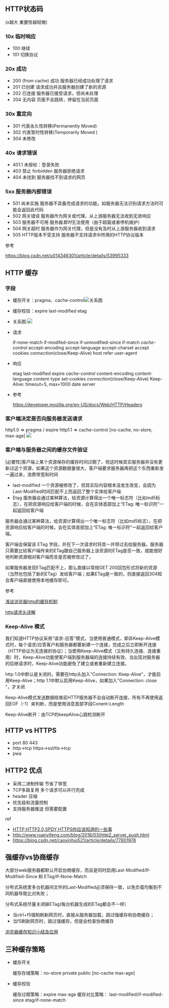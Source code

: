 ## HTTP状态码

(x越大 重要性越轻微)

### 10x 临时响应

- 100 继续
- 101 切换协议

### 20x 成功

- 200 (from cache) 成功 服务器已经成功处理了请求
- 201 已创建 请求成功并且服务器创建了新的资源
- 202 已连接 服务器已接受请求，但尚未处理
- 204 无内容 页面不会跳转，停留在当前页面

### 30x 重定向

- 301 代表永久性转移(Permanently Moved)
- 302 代表暂时性转移(Temporarily Moved )
- 304 未修改

### 40x 请求错误

- 401.1 未授权：登录失败
- 403 禁止 forbidden  服务器拒绝请求
- 404 未找到  服务器找不到请求的网页

### 5xx 服务器内部错误

- 501 尚未实施 服务器不具备完成请求的功能。如服务器无法识别请求方法时可能会返回此代码
- 502 网关错误  服务器作为网关或代理，从上游服务器无法收到无效响应
- 503 服务器不可用  服务器*暂时*无法使用（由于超载或者停机维护）
- 504 网关超时  服务器作为网关代理，但是没有及时从上游服务器收到请求
- 505 HTTP版本不受支持  服务器不支持请求中所用的HTTP协议版本

参考

<https://blog.csdn.net/u014346301/article/details/53995333>

## HTTP 缓存

### 字段

- 缓存开关：pragma、cache-control![关系图](https://img-blog.csdn.net/20180923144907652?watermark/2/text/aHR0cHM6Ly9ibG9nLmNzZG4ubmV0L3UwMTIzNzU5MjQ=/font/5a6L5L2T/fontsize/400/fill/I0JBQkFCMA==/dissolve/70)
- 缓存校验：expire last-modified etag
- 关系图:![](https://img-blog.csdn.net/20180923144742898?watermark/2/text/aHR0cHM6Ly9ibG9nLmNzZG4ubmV0L3UwMTIzNzU5MjQ=/font/5a6L5L2T/fontsize/400/fill/I0JBQkFCMA==/dissolve/70)

- 请求

  if-none-match if-modifed-since if-unmodified-since if-match *cache-control*
  accept-encoding accept-language accept-charset accept 
  cookies
  *connection*(close/Keep-Alive)
  host
  refer
  user-agent

- 响应

  etag last-modified expire *cache-control*
  content-encoding content-language content-type
  set-cookies
  *connection*(close/Keep-Alive)
  Keep-Alive: timeout=5, max=1000
  date
  server

- 参考

  <https://developer.mozilla.org/en-US/docs/Web/HTTP/Headers>

### 客户端决定是否向服务器发送请求

http1.0 => pragma / expire
http1.1 => cache-control [no-cache, no-store, max-age]
![](https://dailc.github.io/staticResource/blog/basicKnowledge/whenyouenteraurl/http_cache.png)

### 客户端与服务器之间的缓存文件验证

[必要性]客户端上某个资源保存的缓存时间过期了，但这时候其实服务器并没有更新过这个资源，如果这个资源数据量很大，客户端要求服务器再把这个东西重新发一遍过来，浪费带宽和时间

- last-modified 一个资源被修改了，但其实际内容根本没发生改变，会因为Last-Modified时间匹配不上而返回了整个实体给客户端
- Etag 服务器会通过某种算法，给资源计算得出一个唯一标志符（比如md5标志），在把资源响应给客户端的时候，会在实体首部加上“ETag: 唯一标识符”一起返回给客户端

服务器会通过某种算法，给资源计算得出一个唯一标志符（比如md5标志），在把资源响应给客户端的时候，会在实体首部加上“ETag: 唯一标识符”一起返回给客户端。

客户端会保留该 ETag 字段，并在下一次请求时将其一并带过去给服务器。服务器只需要比较客户端传来的ETag跟自己服务器上该资源的ETag是否一致，就能很好地判断资源相对客户端而言是否被修改过了。

如果服务器发现ETag匹配不上，那么直接以常规GET 200回包形式将新的资源（当然也包括了新的ETag）发给客户端；如果ETag是一致的，则直接返回304知会客户端直接使用本地缓存即可。

参考

[浅谈浏览器http的缓存机制](https://www.cnblogs.com/vajoy/p/5341664.html)

[http请求头详解](https://hubinwei.me/2017/06/05/http请求头详解/)

### Keep-Alive 模式

我们知道HTTP协议采用“请求-应答”模式，当使用普通模式，即非Keep-Alive模式时，每个请求/应答客户和服务器都要新建一个连接，完成之后立即断开连接（HTTP协议为无连接的协议）；当使用Keep-Alive模式（又称持久连接、连接重用）时，Keep-Alive功能使客户端到服务器端的连接持续有效，当出现对服务器的后继请求时，Keep-Alive功能避免了建立或者重新建立连接。

http 1.0中默认是关闭的，需要在http头加入"Connection: Keep-Alive"，才能启用Keep-Alive；http 1.1中默认启用Keep-Alive，如果加入"Connection: close "，才关闭

Keep-Alive模式发送数据结束前HTTP服务器不会自动断开连接，所有不再使用返回EOF（-1）来判断，而是使用消息首部字段Conent-Length

Keep-Alive断开：由TCP的keepAlive心跳检测断开

## HTTP vs HTTPS

- port 80 443
- http->tcp https->ssl/tls->tcp
- pwa

## HTTP2 优点

- 采用二进制传输 节省了带宽
- TCP多路复用 多个请求可以并行完成
- header 压缩
- 优先级和流量控制
- 支持服务器推送 但需要配置

ref

- [HTTP,HTTP2.0,SPDY,HTTPS你应该知道的一些事](http://www.alloyteam.com/2016/07/httphttp2-0spdyhttps-reading-this-is-enough/)
- <http://www.ruanyifeng.com/blog/2018/03/http2_server_push.html>
- <https://blog.csdn.net/caoxinhui521/article/details/77801976>

## 强缓存vs协商缓存

大部分web服务器都默认开启协商缓存，而且是同时启用Last-Modified/If-Modified-Since 和 ETag/If-None-Match

分布式系统里多台机器间文件的Last-Modified必须保持一致，以免负载均衡到不同机器导致比对失败；

分布式系统尽量关闭掉ETag(每台机器生成的ETag都会不一样）

- 当ctrl+f5强制刷新网页时，直接从服务器加载，跳过强缓存和协商缓存；
- 当f5刷新网页时，跳过强缓存，但是会检查协商缓存

[浏览器缓存知识小结及应用](https://www.cnblogs.com/lyzg/p/5125934.html)

## 三种缓存策略

- 缓存开关

  缓存存储策略：no-store private public
  [no-cache max-age]

- 缓存校验

  缓存过期策略：expire max-age
  缓存对比策略： last-modified/if-modified-since etag/if-none-match

